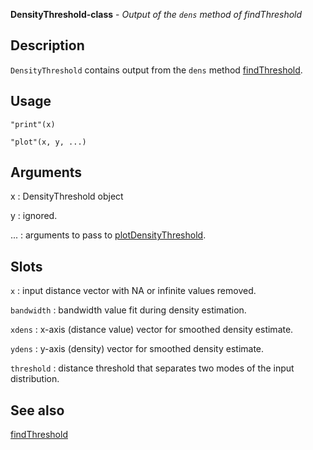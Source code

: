 **DensityThreshold-class** - *Output of the `dens` method of findThreshold*

Description
--------------------

`DensityThreshold` contains output from the `dens` method [findThreshold](findThreshold.md).


Usage
--------------------
```
"print"(x)
```
```
"plot"(x, y, ...)
```

Arguments
-------------------

x
:   DensityThreshold object

y
:   ignored.

...
:   arguments to pass to [plotDensityThreshold](plotDensityThreshold.md).




Slots
-------------------



`x`
:   input distance vector with NA or infinite values removed.

`bandwidth`
:   bandwidth value fit during density estimation.

`xdens`
:   x-axis (distance value) vector for smoothed density estimate.

`ydens`
:   y-axis (density) vector for smoothed density estimate.

`threshold`
:   distance threshold that separates two modes of the input distribution.




See also
-------------------

[findThreshold](findThreshold.md)






